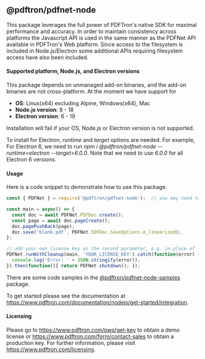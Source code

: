 ## @pdftron/pdfnet-node

This package leverages the full power of PDFTron's native SDK for maximal performance and accuracy. In order to maintain consistency across platforms the Javascript API is used in the same manner as the PDFNet API available in PDFTron's Web platform. Since access to the filesystem is included in Node.js/Electron some additional APIs requiring filesystem access have also been included.

#### Supported platform, Node.js, and Electron versions
This package depends on unmanaged add-on binaries, and the add-on binaries are not cross-platform. At the moment we have support for
  * **OS**: Linux(x64) excluding Alpine, Windows(x64), Mac
  * **Node.js version**: 8 - 18
  * **Electron version**: 6 - 19
 
Installation will fail if your OS, Node.js or Electron version is not supported.

To install for Electron, *runtime* and *target* options are needed. For example, For Electron 6, we need to run  *npm i @pdftron/pdfnet-node --runtime=electron --target=6.0.0*. Note that we need to use *6.0.0* for all Electron 6 versions.

#### Usage
Here is a code snippet to demonstrate how to use this package.
```javascript
const { PDFNet } = require('@pdftron/pdfnet-node');  // you may need to set up NODE_PATH environment variable to make this work.

const main = async() => {
  const doc = await PDFNet.PDFDoc.create();
  const page = await doc.pageCreate();
  doc.pagePushBack(page);
  doc.save('blank.pdf', PDFNet.SDFDoc.SaveOptions.e_linearized);
};

// add your own license key as the second parameter, e.g. in place of 'YOUR_LICENSE_KEY'.
PDFNet.runWithCleanup(main, 'YOUR_LICENSE_KEY').catch(function(error) {
  console.log('Error: ' + JSON.stringify(error));
}).then(function(){ return PDFNet.shutdown(); });
```

There are some code samples in the [@pdftron/pdfnet-node-samples](https://www.npmjs.com/package/@pdftron/pdfnet-node-samples) package.

To get started please see the documentation at https://www.pdftron.com/documentation/nodejs/get-started/integration.

#### Licensing
Please go to https://www.pdftron.com/pws/get-key to obtain a demo license or https://www.pdftron.com/form/contact-sales to obtain a production key. For further information, please visit https://www.pdftron.com/licensing.